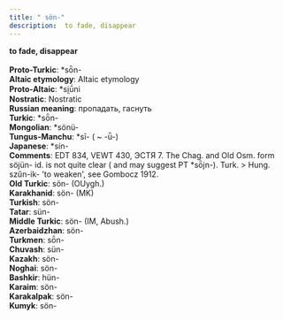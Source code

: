 ```yaml
---
title: " sön-"
description:  to fade, disappear
---
```

<strong> to fade, disappear</strong><br><br>
<strong>Proto-Turkic</strong>:  *sȫn-<br>
<strong>Altaic etymology</strong>:  Altaic etymology<br>
<strong> Proto-Altaic</strong>:  *si̯ū́ni<br>
<strong>Nostratic</strong>:  Nostratic<br>
<strong>Russian meaning</strong>:  пропадать, гаснуть<br>
<strong>Turkic</strong>:  *sȫn-<br>
<strong>Mongolian</strong>:  *sönü-<br>
<strong>Tungus-Manchu</strong>:  *sī- ( ~ -ǖ-)<br>
<strong>Japanese</strong>:  *sín-<br>
<strong>Comments</strong>:  EDT 834, VEWT 430, ЭСТЯ 7. The Chag. and Old Osm. form söjün- id. is not quite clear ( and may suggest PT *sȫjn-). Turk. > Hung. szűn-ik- 'to weaken', see Gombocz 1912.<br>
<strong>Old Turkic</strong>:  sön- (OUygh.)<br>
<strong>Karakhanid</strong>:  sön- (MK)<br>
<strong>Turkish</strong>:  sön-<br>
<strong>Tatar</strong>:  sün-<br>
<strong>Middle Turkic</strong>:  sön- (IM, Abush.)<br>
<strong>Azerbaidzhan</strong>:  sön-<br>
<strong>Turkmen</strong>:  sȫn-<br>
<strong>Chuvash</strong>:  sün-<br>
<strong>Kazakh</strong>:  sön-<br>
<strong>Noghai</strong>:  sön-<br>
<strong>Bashkir</strong>:  hün-<br>
<strong>Karaim</strong>:  sön-<br>
<strong>Karakalpak</strong>:  sön-<br>
<strong>Kumyk</strong>:  sön-<br>


